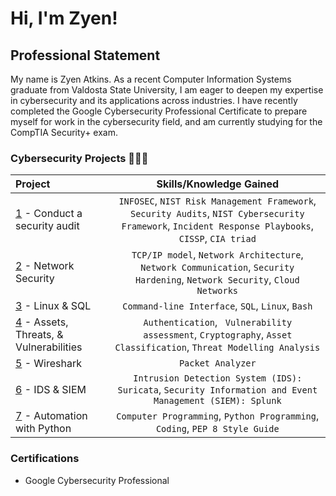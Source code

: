 # Hi, I'm Zyen!

## Professional Statement
My name is Zyen Atkins. As a recent Computer Information Systems graduate from Valdosta State University, I am eager to deepen my expertise in cybersecurity and its applications across industries. I have recently completed the Google Cybersecurity Professional Certificate to prepare myself for work in the cybersecurity field, and am currently studying for the CompTIA Security+ exam.



### Cybersecurity Projects 👨🏾‍💻

| Project | Skills/Knowledge Gained | 
| :--- |:---:|
| [1](https://github.com/Zy3n-218/Zyen-Cybersecurity-Portfolio/tree/main/1%20-%20Conduct%20Security%20Audit) - Conduct a security audit |`INFOSEC`, `NIST Risk Management Framework`, `Security Audits`, `NIST Cybersecurity Framework`, `Incident Response Playbooks`, `CISSP`, `CIA triad`|
| [2](https://github.com/Zy3n-218/Zyen-Cybersecurity-Portfolio/tree/main/2%20-%20Network%20Security) - Network Security | `TCP/IP model`,  `Network Architecture`, `Network Communication`, `Security Hardening`, `Network Security`, `Cloud Networks` | 
| [3](https://github.com/Zy3n-218/Zyen-Cybersecurity-Portfolio/tree/main/3%20-%20Linux%20%26%20SQL) - Linux & SQL | `Command-line Interface`, `SQL`, `Linux`, `Bash` | 
| [4](https://github.com/Zy3n-218/Zyen-Cybersecurity-Portfolio/tree/main/4%20-%20Assets%2C%20Threats%20%26%20Vulnerabilities) - Assets, Threats, & Vulnerabilities | `Authentication`, ` Vulnerability assessment`, `Cryptography`, `Asset Classification`, `Threat Modelling Analysis`|
| [5](https://github.com/Zy3n-218/Zyen-Cybersecurity-Portfolio/tree/main/5%20-%20Wireshark) - Wireshark | `Packet Analyzer`|
| [6](https://github.com/Zy3n-218/Zyen-Cybersecurity-Portfolio/tree/main/6%20-%20SIEM%20%26%20IDS) - IDS & SIEM | `Intrusion Detection System (IDS): Suricata`, `Security Information and Event Management (SIEM): Splunk` |
| [7](https://github.com/Zy3n-218/Zyen-Cybersecurity-Portfolio/tree/main/7%20-%20Python%20Automation) - Automation with Python | `Computer Programming`, `Python Programming`, `Coding`, `PEP 8 Style Guide`| 

### Certifications
* Google Cybersecurity Professional
